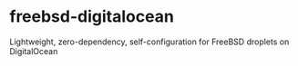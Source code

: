 # freebsd-digitalocean
Lightweight, zero-dependency, self-configuration for FreeBSD droplets on DigitalOcean
